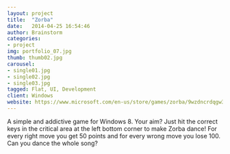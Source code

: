```yaml
---
layout: project
title:  "Zorba"
date:   2014-04-25 16:54:46
author: Brainstorm
categories:
- project
img: portfolio_07.jpg
thumb: thumb02.jpg
carousel:
- single01.jpg
- single02.jpg
- single03.jpg
tagged: Flat, UI, Development
client: Windows
website: https://www.microsoft.com/en-us/store/games/zorba/9wzdncrdqgw3
---
```

A simple and addictive game for Windows 8. Your aim? Just hit the correct keys in the critical area at the left bottom corner to make Zorba dance! For every right move you get 50 points and for every wrong move you lose 100. Can you dance the whole song?
